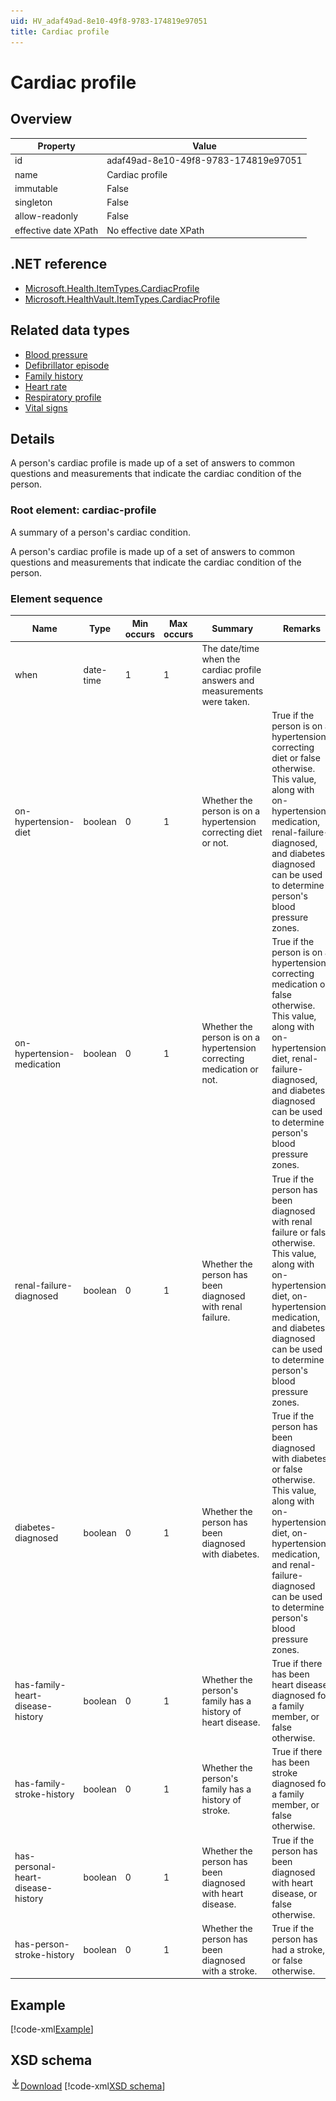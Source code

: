 ```yaml
---
uid: HV_adaf49ad-8e10-49f8-9783-174819e97051
title: Cardiac profile
---
```


# Cardiac profile

## Overview

Property|Value
---|---
id|adaf49ad-8e10-49f8-9783-174819e97051
name|Cardiac profile
immutable|False
singleton|False
allow-readonly|False
effective date XPath|No effective date XPath

## .NET reference
- [Microsoft.Health.ItemTypes.CardiacProfile](https://docs.microsoft.com/dotnet/api/microsoft.health.itemtypes.cardiacprofile)
- [Microsoft.HealthVault.ItemTypes.CardiacProfile](https://docs.microsoft.com/dotnet/api/microsoft.healthvault.itemtypes.cardiacprofile)

## Related data types

- [Blood pressure](xref:HV_ca3c57f4-f4c1-4e15-be67-0a3caf5414ed)
- [Defibrillator episode](xref:HV_a3d38add-b7b2-4ccd-856b-9b14bbc4e075)
- [Family history](xref:HV_4a04fcc8-19c1-4d59-a8c7-2031a03f21de)
- [Heart rate](xref:HV_b81eb4a6-6eac-4292-ae93-3872d6870994)
- [Respiratory profile](xref:HV_5fd15cb7-b717-4b1c-89e0-1dbcf7f815dd)
- [Vital signs](xref:HV_73822612-C15F-4B49-9E65-6AF369E55C65)

## Details
A person's cardiac profile is made up of a set of answers to common questions and measurements that indicate the cardiac condition of the person.

<a name='cardiac-profile'></a>

### Root element: cardiac-profile

A summary of a person's cardiac condition.

A person's cardiac profile is made up of a set of answers to common questions and measurements that indicate the cardiac condition of the person.

### Element sequence

Name|Type|Min occurs|Max occurs|Summary|Remarks
---|---|---|---|---|---
when|date-time|1|1|The date/time when the cardiac profile answers and measurements were taken.|
on-hypertension-diet|boolean|0|1|Whether the person is on a hypertension correcting diet or not.|True if the person is on a hypertension correcting diet or false otherwise. This value, along with on-hypertension-medication, renal-failure-diagnosed, and diabetes-diagnosed can be used to determine a person's blood pressure zones.
on-hypertension-medication|boolean|0|1|Whether the person is on a hypertension correcting medication or not.|True if the person is on a hypertension correcting medication or false otherwise. This value, along with on-hypertension-diet, renal-failure-diagnosed, and diabetes-diagnosed can be used to determine a person's blood pressure zones.
renal-failure-diagnosed|boolean|0|1|Whether the person has been diagnosed with renal failure.|True if the person has been diagnosed with renal failure or false otherwise. This value, along with on-hypertension-diet, on-hypertension-medication, and diabetes-diagnosed can be used to determine a person's blood pressure zones.
diabetes-diagnosed|boolean|0|1|Whether the person has been diagnosed with diabetes.|True if the person has been diagnosed with diabetes or false otherwise. This value, along with on-hypertension-diet, on-hypertension-medication, and renal-failure-diagnosed can be used to determine a person's blood pressure zones.
has-family-heart-disease-history|boolean|0|1|Whether the person's family has a history of heart disease.|True if there has been heart disease diagnosed for a family member, or false otherwise.
has-family-stroke-history|boolean|0|1|Whether the person's family has a history of stroke.|True if there has been stroke diagnosed for a family member, or false otherwise.
has-personal-heart-disease-history|boolean|0|1|Whether the person has been diagnosed with heart disease.|True if the person has been diagnosed with heart disease, or false otherwise.
has-person-stroke-history|boolean|0|1|Whether the person has been diagnosed with a stroke.|True if the person has had a stroke, or false otherwise.

## Example
[!code-xml[Example](sample-xml/adaf49ad-8e10-49f8-9783-174819e97051.xml)]

## XSD schema
[![Download](/healthvault/images/download.png)Download](xsd/cardiac-profile.xsd)
[!code-xml[XSD schema](xsd/cardiac-profile.xsd)]
